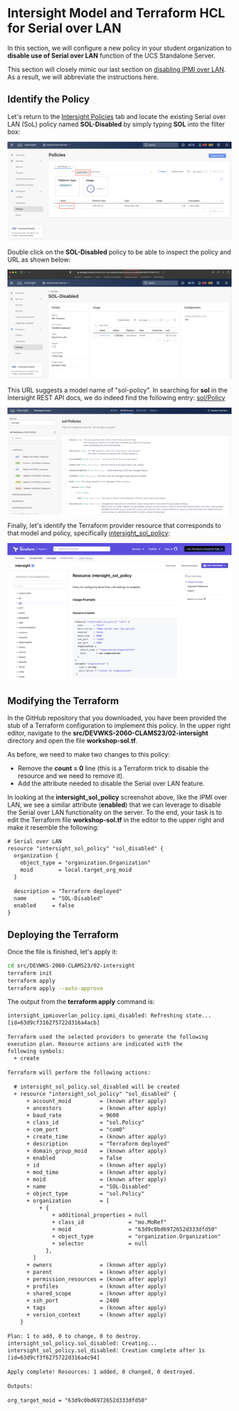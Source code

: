 # Intersight Model and Terraform HCL for Serial over LAN

In this section, we will configure a new policy in your student organization to **disable use of Serial over LAN** function of the UCS Standalone Server.

This section will closely mimic our last section on [disabling IPMI over LAN](./02-terraform-intersight-ipmi.md). As a result, we will abbreviate the instructions here.

## Identify the Policy

Let's return to the [Intersight Policies](https://intersight.com/an/infrastructure-service/an/policy/policies/) tab and locate the existing Serial over LAN (SoL) policy named **SOL-Disabled** by simply typing **SOL** into the filter box:

![Locate SOL Policy](./images/intersight/find-existing-sol-policy.png)

Double click on the **SOL-Disabled** policy to be able to inspect the policy and URL as shown below:

![Identify SOL Policy Model](./images/intersight/identify-sol-policy.png)

This URL suggests a model name of "sol-policy".  In searching for **sol** in the Intersight REST API docs, we do indeed find the following entry: [sol/Policy](https://intersight.com/apidocs/apirefs/sol/Policies/model/)

![REST API sol/Policy](./images/intersight/sol-policy.png)

Finally, let's identify the Terraform provider resource that corresponds to that model and policy, specifically [intersight_sol_policy](https://registry.terraform.io/providers/CiscoDevNet/intersight/latest/docs/resources/sol_policy):

![Terraform provider intersight_sol_policy](./images/intersight/intersight_sol_policy.png)

## Modifying the Terraform

In the GitHub repository that you downloaded, you have been provided the stub of a Terraform configuration to implement this policy.  In the upper right editor, navigate to the **src/DEVWKS-2060-CLAMS23/02-intersight** directory and open the file **workshop-sol.tf**.

As before, we need to make two changes to this policy:

- Remove the **count = 0** line (this is a Terraform trick to disable the resource and we need to remove it).
- Add the attribute needed to disable the Serial over LAN feature.

In looking at the **intersight_sol_policy** screenshot above, like the IPMI over LAN, we see a similar attribute (**enabled**) that we can leverage to disable the Serial over LAN functionality on the server.  To the end, your task is to edit the Terraform file **workshop-sol.tf** in the editor to the upper right and make it resemble the following:

```
# Serial over LAN
resource "intersight_sol_policy" "sol_disabled" {
  organization {
    object_type = "organization.Organization"
    moid        = local.target_org_moid
  }

  description = "Terraform deployed"
  name        = "SOL-Disabled"
  enabled     = false
}
```

## Deploying the Terraform

Once the file is finished, let's apply it:

```bash
cd src/DEVWKS-2060-CLAMS23/02-intersight
terraform init
terraform apply
terraform apply --auto-approve
```

The output from the **terraform apply** command is:

```
intersight_ipmioverlan_policy.ipmi_disabled: Refreshing state... [id=63d9cf316275722d316a4acb]

Terraform used the selected providers to generate the following execution plan. Resource actions are indicated with the
following symbols:
  + create

Terraform will perform the following actions:

  # intersight_sol_policy.sol_disabled will be created
  + resource "intersight_sol_policy" "sol_disabled" {
      + account_moid         = (known after apply)
      + ancestors            = (known after apply)
      + baud_rate            = 9600
      + class_id             = "sol.Policy"
      + com_port             = "com0"
      + create_time          = (known after apply)
      + description          = "Terraform deployed"
      + domain_group_moid    = (known after apply)
      + enabled              = false
      + id                   = (known after apply)
      + mod_time             = (known after apply)
      + moid                 = (known after apply)
      + name                 = "SOL-Disabled"
      + object_type          = "sol.Policy"
      + organization         = [
          + {
              + additional_properties = null
              + class_id              = "mo.MoRef"
              + moid                  = "63d9c0bd6972652d333dfd50"
              + object_type           = "organization.Organization"
              + selector              = null
            },
        ]
      + owners               = (known after apply)
      + parent               = (known after apply)
      + permission_resources = (known after apply)
      + profiles             = (known after apply)
      + shared_scope         = (known after apply)
      + ssh_port             = 2400
      + tags                 = (known after apply)
      + version_context      = (known after apply)
    }

Plan: 1 to add, 0 to change, 0 to destroy.
intersight_sol_policy.sol_disabled: Creating...
intersight_sol_policy.sol_disabled: Creation complete after 1s [id=63d9cf3f6275722d316a4c94]

Apply complete! Resources: 1 added, 0 changed, 0 destroyed.

Outputs:

org_target_moid = "63d9c0bd6972652d333dfd50"
```
